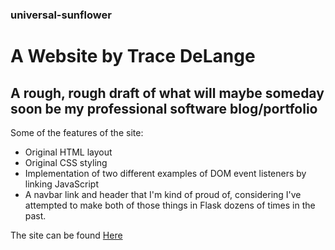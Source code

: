 ### universal-sunflower
# A Website by Trace DeLange
## A rough, rough draft of what will maybe someday soon be my professional software blog/portfolio

Some of the features of the site:
- Original HTML layout
- Original CSS styling
- Implementation of two different examples of DOM event listeners by linking JavaScript
- A navbar link and header that I'm kind of proud of, considering I've attempted to make both of those things in Flask dozens of times in the past. 


The site can be found [Here](https://tracedelange.github.io/universal-sunflower/)